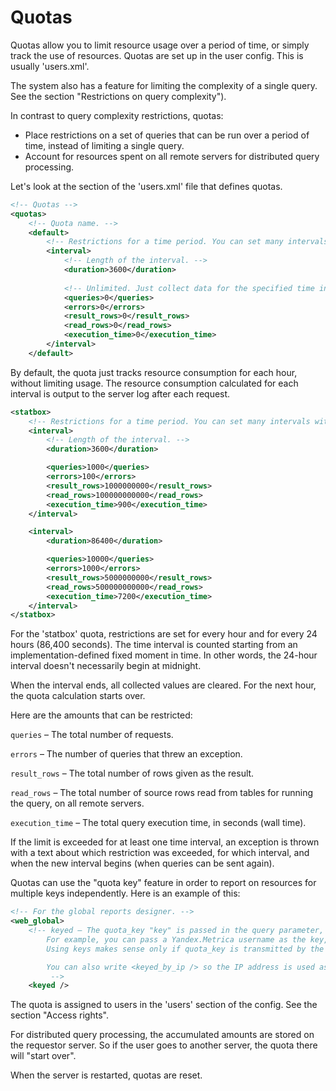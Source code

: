 # Quotas

Quotas allow you to limit resource usage over a period of time, or simply track the use of resources.
Quotas are set up in the user config. This is usually 'users.xml'.

The system also has a feature for limiting the complexity of a single query. See the section "Restrictions on query complexity").

In contrast to query complexity restrictions, quotas:

- Place restrictions on a set of queries that can be run over a period of time, instead of limiting a single query.
- Account for resources spent on all remote servers for distributed query processing.

Let's look at the section of the 'users.xml' file that defines quotas.

```xml
<!-- Quotas -->
<quotas>
    <!-- Quota name. -->    
    <default>
        <!-- Restrictions for a time period. You can set many intervals with different restrictions. -->        
        <interval>
            <!-- Length of the interval. -->            
            <duration>3600</duration>            
            
            <!-- Unlimited. Just collect data for the specified time interval. -->            
            <queries>0</queries>            
            <errors>0</errors>            
            <result_rows>0</result_rows>            
            <read_rows>0</read_rows>            
            <execution_time>0</execution_time>
        </interval>
    </default>
```

By default, the quota just tracks resource consumption for each hour, without limiting usage.
The resource consumption calculated for each interval is output to the server log after each request.

```xml
<statbox>
    <!-- Restrictions for a time period. You can set many intervals with different restrictions. -->    
    <interval>        
        <!-- Length of the interval. -->
        <duration>3600</duration>

        <queries>1000</queries>
        <errors>100</errors>
        <result_rows>1000000000</result_rows>
        <read_rows>100000000000</read_rows>
        <execution_time>900</execution_time>
    </interval>

    <interval>
        <duration>86400</duration>

        <queries>10000</queries>
        <errors>1000</errors>
        <result_rows>5000000000</result_rows>
        <read_rows>500000000000</read_rows>
        <execution_time>7200</execution_time>
    </interval>
</statbox>
```

For the 'statbox' quota, restrictions are set for every hour and for every 24 hours (86,400 seconds). The time interval is counted starting from an implementation-defined fixed moment in time. In other words, the 24-hour interval doesn't necessarily begin at midnight.

When the interval ends, all collected values are cleared. For the next hour, the quota calculation starts over.

Here are the amounts that can be restricted:

`queries` – The total number of requests.

`errors` – The number of queries that threw an exception.

`result_rows` – The total number of rows given as the result.

`read_rows` – The total number of source rows read from tables for running the query, on all remote servers.

`execution_time` – The total query execution time, in seconds (wall time).

If the limit is exceeded for at least one time interval, an exception is thrown with a text about which restriction was exceeded, for which interval, and when the new interval begins (when queries can be sent again).

Quotas can use the "quota key" feature in order to report on resources for multiple keys independently. Here is an example of this:

```xml
<!-- For the global reports designer. -->
<web_global>
    <!-- keyed – The quota_key "key" is passed in the query parameter, and the quota is tracked separately for each key value.
        For example, you can pass a Yandex.Metrica username as the key, so the quota will be counted separately for each username.
        Using keys makes sense only if quota_key is transmitted by the program, not by a user.

        You can also write <keyed_by_ip /> so the IP address is used as the quota key.(But keep in mind that users can change the IPv6 address fairly easily.)
         --> 
    <keyed />
```

The quota is assigned to users in the 'users' section of the config. See the section "Access rights".

For distributed query processing, the accumulated amounts are stored on the requestor server. So if the user goes to another server, the quota there will "start over".

When the server is restarted, quotas are reset.

